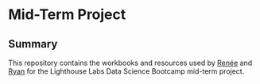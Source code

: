 # Mid-Term Project
## Summary

This repository contains the workbooks and resources used by [Renée](https://github.com/rlwhall) and [Ryan](https://github.com/RCampbellYYC) for the Lighthouse Labs Data Science Bootcamp mid-term project.
